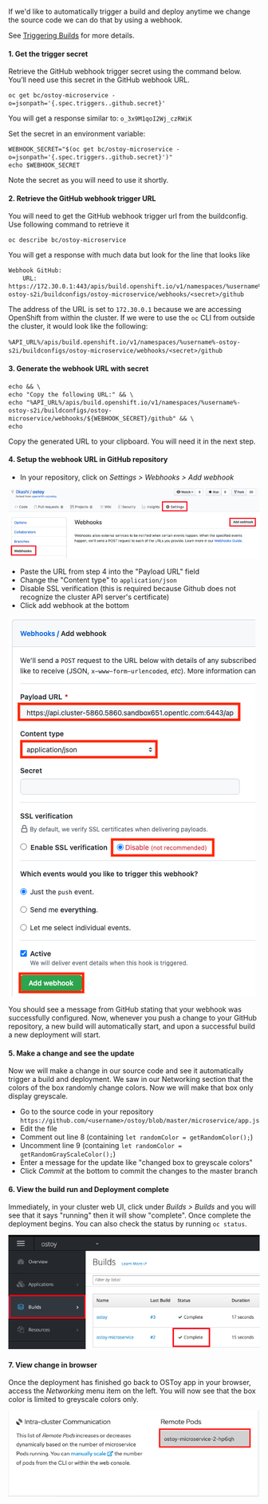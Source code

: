 If we'd like to automatically trigger a build and deploy anytime we change the source code we can do that by using a webhook.

See [Triggering Builds](https://docs.openshift.com/dedicated/3/dev_guide/builds/triggering_builds.html) for more details.

#### 1. Get the trigger secret

Retrieve the GitHub webhook trigger secret using the command below. You’ll need use this secret in the GitHub webhook URL.

```execute
oc get bc/ostoy-microservice -o=jsonpath='{.spec.triggers..github.secret}'
```

You will get a response similar to:
`o_3x9M1qoI2Wj_czRWiK`

Set the secret in an environment variable:

```execute
WEBHOOK_SECRET="$(oc get bc/ostoy-microservice -o=jsonpath='{.spec.triggers..github.secret}')"
echo $WEBHOOK_SECRET
```

Note the secret as you will need to use it shortly.

#### 2. Retrieve the GitHub webhook trigger URL

You will need to get the GitHub webhook trigger url from the buildconfig.  Use following command to retrieve it

```execute
oc describe bc/ostoy-microservice
```

You will get a response with much data but look for the line that looks like

```shell
Webhook GitHub:
	URL:	https://172.30.0.1:443/apis/build.openshift.io/v1/namespaces/%username%-ostoy-s2i/buildconfigs/ostoy-microservice/webhooks/<secret>/github
```

The address of the URL is set to `172.30.0.1` because we are accessing OpenShift from within the cluster. If we were to use the `oc` CLI from outside the cluster, it would look like the following:

`%API_URL%/apis/build.openshift.io/v1/namespaces/%username%-ostoy-s2i/buildconfigs/ostoy-microservice/webhooks/<secret>/github`

#### 3. Generate the webhook URL with secret

```execute
echo && \
echo "Copy the following URL:" && \
echo "%API_URL%/apis/build.openshift.io/v1/namespaces/%username%-ostoy-s2i/buildconfigs/ostoy-microservice/webhooks/${WEBHOOK_SECRET}/github" && \
echo
```

Copy the generated URL to your clipboard. You will need it in the next step.

#### 4. Setup the webhook URL in GitHub repository

- In your repository, click on *Settings > Webhooks > Add webhook*

![Add Webhook](images/11-webhook.png)

- Paste the URL from step 4 into the "Payload URL" field
- Change the "Content type" to `application/json`
- Disable SSL verification (this is required because Github does not recognize the cluster API server's certificate)
- Click add webhook at the bottom

![Finish Add Webhook](images/11-webhookfinish.png)

You should see a message from GitHub stating that your webhook was successfully configured. Now, whenever you push a change to your GitHub repository, a new build will automatically start, and upon a successful build a new deployment will start.

#### 5. Make a change and see the update

Now we will make a change in our source code and see it automatically trigger a build and deployment.  We saw in our Networking section that the colors of the box randomly change colors.  Now we will make that box only display greyscale.

- Go to the source code in your repository `https://github.com/<username>/ostoy/blob/master/microservice/app.js`
- Edit the file
- Comment out line 8 (containing `let randomColor = getRandomColor();`)
- Uncomment line 9 (containing `let randomColor = getRandomGrayScaleColor();`)
- Enter a message for the update like "changed box to greyscale colors"
- Click *Commit* at the bottom to commit the changes to the master branch

#### 6. View the build run and Deployment complete

Immediately, in your cluster web UI, click under *Builds > Builds* and you will see that it says "running" then it will show "complete".  Once complete the deployment begins.  You can also check the status by running `oc status`.  

![Build Run](images/11-builddone.png)

#### 7. View change in browser

Once the deployment has finished go back to OSToy app in your browser, access the *Networking* menu item on the left.  You will now see that the box color is limited to greyscale colors only.

![Grey](images/11-grey.png)
